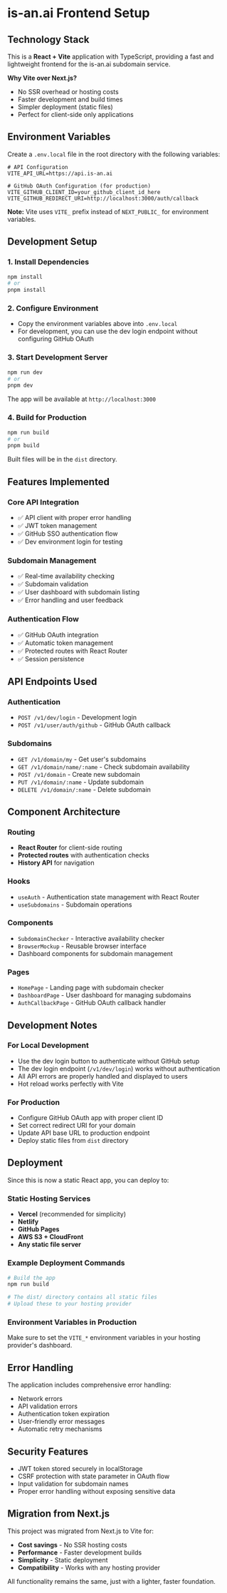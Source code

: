 # is-an.ai Frontend Setup

## Technology Stack

This is a **React + Vite** application with TypeScript, providing a fast and lightweight frontend for the is-an.ai subdomain service.

**Why Vite over Next.js?**

- No SSR overhead or hosting costs
- Faster development and build times
- Simpler deployment (static files)
- Perfect for client-side only applications

## Environment Variables

Create a `.env.local` file in the root directory with the following variables:

```env
# API Configuration
VITE_API_URL=https://api.is-an.ai

# GitHub OAuth Configuration (for production)
VITE_GITHUB_CLIENT_ID=your_github_client_id_here
VITE_GITHUB_REDIRECT_URI=http://localhost:3000/auth/callback
```

**Note:** Vite uses `VITE_` prefix instead of `NEXT_PUBLIC_` for environment variables.

## Development Setup

### 1. Install Dependencies

```bash
npm install
# or
pnpm install
```

### 2. Configure Environment

- Copy the environment variables above into `.env.local`
- For development, you can use the dev login endpoint without configuring GitHub OAuth

### 3. Start Development Server

```bash
npm run dev
# or
pnpm dev
```

The app will be available at `http://localhost:3000`

### 4. Build for Production

```bash
npm run build
# or
pnpm build
```

Built files will be in the `dist` directory.

## Features Implemented

### Core API Integration

- ✅ API client with proper error handling
- ✅ JWT token management
- ✅ GitHub SSO authentication flow
- ✅ Dev environment login for testing

### Subdomain Management

- ✅ Real-time availability checking
- ✅ Subdomain validation
- ✅ User dashboard with subdomain listing
- ✅ Error handling and user feedback

### Authentication Flow

- ✅ GitHub OAuth integration
- ✅ Automatic token management
- ✅ Protected routes with React Router
- ✅ Session persistence

## API Endpoints Used

### Authentication

- `POST /v1/dev/login` - Development login
- `POST /v1/user/auth/github` - GitHub OAuth callback

### Subdomains

- `GET /v1/domain/my` - Get user's subdomains
- `GET /v1/domain/name/:name` - Check subdomain availability
- `POST /v1/domain` - Create new subdomain
- `PUT /v1/domain/:name` - Update subdomain
- `DELETE /v1/domain/:name` - Delete subdomain

## Component Architecture

### Routing

- **React Router** for client-side routing
- **Protected routes** with authentication checks
- **History API** for navigation

### Hooks

- `useAuth` - Authentication state management with React Router
- `useSubdomains` - Subdomain operations

### Components

- `SubdomainChecker` - Interactive availability checker
- `BrowserMockup` - Reusable browser interface
- Dashboard components for subdomain management

### Pages

- `HomePage` - Landing page with subdomain checker
- `DashboardPage` - User dashboard for managing subdomains
- `AuthCallbackPage` - GitHub OAuth callback handler

## Development Notes

### For Local Development

- Use the dev login button to authenticate without GitHub setup
- The dev login endpoint (`/v1/dev/login`) works without authentication
- All API errors are properly handled and displayed to users
- Hot reload works perfectly with Vite

### For Production

- Configure GitHub OAuth app with proper client ID
- Set correct redirect URI for your domain
- Update API base URL to production endpoint
- Deploy static files from `dist` directory

## Deployment

Since this is now a static React app, you can deploy to:

### Static Hosting Services

- **Vercel** (recommended for simplicity)
- **Netlify**
- **GitHub Pages**
- **AWS S3 + CloudFront**
- **Any static file server**

### Example Deployment Commands

```bash
# Build the app
npm run build

# The dist/ directory contains all static files
# Upload these to your hosting provider
```

### Environment Variables in Production

Make sure to set the `VITE_*` environment variables in your hosting provider's dashboard.

## Error Handling

The application includes comprehensive error handling:

- Network errors
- API validation errors
- Authentication token expiration
- User-friendly error messages
- Automatic retry mechanisms

## Security Features

- JWT token stored securely in localStorage
- CSRF protection with state parameter in OAuth flow
- Input validation for subdomain names
- Proper error handling without exposing sensitive data

## Migration from Next.js

This project was migrated from Next.js to Vite for:

- **Cost savings** - No SSR hosting costs
- **Performance** - Faster development builds
- **Simplicity** - Static deployment
- **Compatibility** - Works with any hosting provider

All functionality remains the same, just with a lighter, faster foundation.
